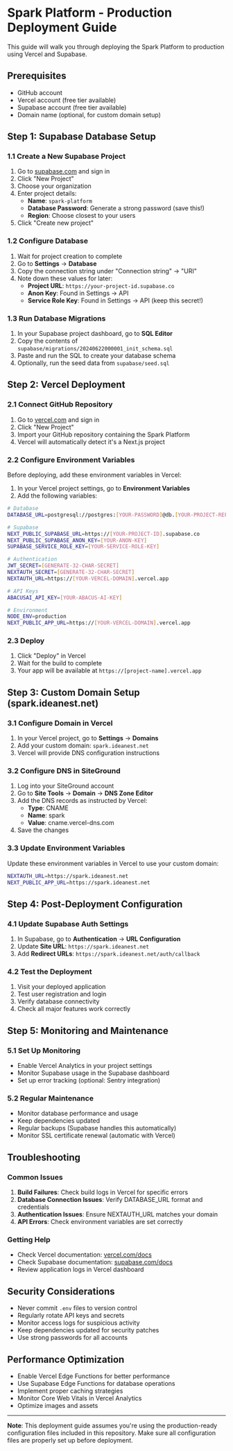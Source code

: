 
# Spark Platform - Production Deployment Guide

This guide will walk you through deploying the Spark Platform to production using Vercel and Supabase.

## Prerequisites

- GitHub account
- Vercel account (free tier available)
- Supabase account (free tier available)
- Domain name (optional, for custom domain setup)

## Step 1: Supabase Database Setup

### 1.1 Create a New Supabase Project

1. Go to [supabase.com](https://supabase.com) and sign in
2. Click "New Project"
3. Choose your organization
4. Enter project details:
   - **Name**: `spark-platform`
   - **Database Password**: Generate a strong password (save this!)
   - **Region**: Choose closest to your users
5. Click "Create new project"

### 1.2 Configure Database

1. Wait for project creation to complete
2. Go to **Settings** → **Database**
3. Copy the connection string under "Connection string" → "URI"
4. Note down these values for later:
   - **Project URL**: `https://your-project-id.supabase.co`
   - **Anon Key**: Found in Settings → API
   - **Service Role Key**: Found in Settings → API (keep this secret!)

### 1.3 Run Database Migrations

1. In your Supabase project dashboard, go to **SQL Editor**
2. Copy the contents of `supabase/migrations/20240622000001_init_schema.sql`
3. Paste and run the SQL to create your database schema
4. Optionally, run the seed data from `supabase/seed.sql`

## Step 2: Vercel Deployment

### 2.1 Connect GitHub Repository

1. Go to [vercel.com](https://vercel.com) and sign in
2. Click "New Project"
3. Import your GitHub repository containing the Spark Platform
4. Vercel will automatically detect it's a Next.js project

### 2.2 Configure Environment Variables

Before deploying, add these environment variables in Vercel:

1. In your Vercel project settings, go to **Environment Variables**
2. Add the following variables:

```bash
# Database
DATABASE_URL=postgresql://postgres:[YOUR-PASSWORD]@db.[YOUR-PROJECT-REF].supabase.co:5432/postgres

# Supabase
NEXT_PUBLIC_SUPABASE_URL=https://[YOUR-PROJECT-ID].supabase.co
NEXT_PUBLIC_SUPABASE_ANON_KEY=[YOUR-ANON-KEY]
SUPABASE_SERVICE_ROLE_KEY=[YOUR-SERVICE-ROLE-KEY]

# Authentication
JWT_SECRET=[GENERATE-32-CHAR-SECRET]
NEXTAUTH_SECRET=[GENERATE-32-CHAR-SECRET]
NEXTAUTH_URL=https://[YOUR-VERCEL-DOMAIN].vercel.app

# API Keys
ABACUSAI_API_KEY=[YOUR-ABACUS-AI-KEY]

# Environment
NODE_ENV=production
NEXT_PUBLIC_APP_URL=https://[YOUR-VERCEL-DOMAIN].vercel.app
```

### 2.3 Deploy

1. Click "Deploy" in Vercel
2. Wait for the build to complete
3. Your app will be available at `https://[project-name].vercel.app`

## Step 3: Custom Domain Setup (spark.ideanest.net)

### 3.1 Configure Domain in Vercel

1. In your Vercel project, go to **Settings** → **Domains**
2. Add your custom domain: `spark.ideanest.net`
3. Vercel will provide DNS configuration instructions

### 3.2 Configure DNS in SiteGround

1. Log into your SiteGround account
2. Go to **Site Tools** → **Domain** → **DNS Zone Editor**
3. Add the DNS records as instructed by Vercel:
   - **Type**: CNAME
   - **Name**: spark
   - **Value**: cname.vercel-dns.com
4. Save the changes

### 3.3 Update Environment Variables

Update these environment variables in Vercel to use your custom domain:

```bash
NEXTAUTH_URL=https://spark.ideanest.net
NEXT_PUBLIC_APP_URL=https://spark.ideanest.net
```

## Step 4: Post-Deployment Configuration

### 4.1 Update Supabase Auth Settings

1. In Supabase, go to **Authentication** → **URL Configuration**
2. Update **Site URL**: `https://spark.ideanest.net`
3. Add **Redirect URLs**: `https://spark.ideanest.net/auth/callback`

### 4.2 Test the Deployment

1. Visit your deployed application
2. Test user registration and login
3. Verify database connectivity
4. Check all major features work correctly

## Step 5: Monitoring and Maintenance

### 5.1 Set Up Monitoring

- Enable Vercel Analytics in your project settings
- Monitor Supabase usage in the Supabase dashboard
- Set up error tracking (optional: Sentry integration)

### 5.2 Regular Maintenance

- Monitor database performance and usage
- Keep dependencies updated
- Regular backups (Supabase handles this automatically)
- Monitor SSL certificate renewal (automatic with Vercel)

## Troubleshooting

### Common Issues

1. **Build Failures**: Check build logs in Vercel for specific errors
2. **Database Connection Issues**: Verify DATABASE_URL format and credentials
3. **Authentication Issues**: Ensure NEXTAUTH_URL matches your domain
4. **API Errors**: Check environment variables are set correctly

### Getting Help

- Check Vercel documentation: [vercel.com/docs](https://vercel.com/docs)
- Check Supabase documentation: [supabase.com/docs](https://supabase.com/docs)
- Review application logs in Vercel dashboard

## Security Considerations

- Never commit `.env` files to version control
- Regularly rotate API keys and secrets
- Monitor access logs for suspicious activity
- Keep dependencies updated for security patches
- Use strong passwords for all accounts

## Performance Optimization

- Enable Vercel Edge Functions for better performance
- Use Supabase Edge Functions for database operations
- Implement proper caching strategies
- Monitor Core Web Vitals in Vercel Analytics
- Optimize images and assets

---

**Note**: This deployment guide assumes you're using the production-ready configuration files included in this repository. Make sure all configuration files are properly set up before deployment.
